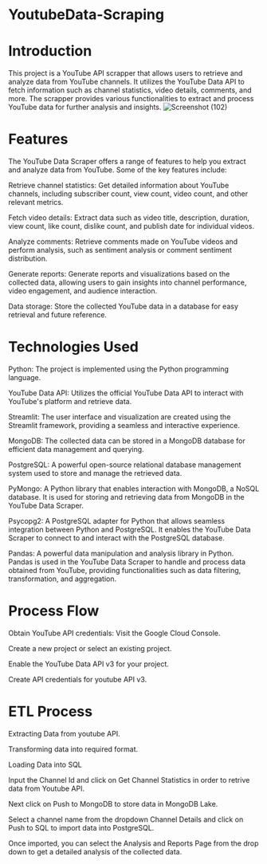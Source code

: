 # YoutubeData-Scraping
# Introduction
This project is a YouTube API scrapper that allows users to retrieve and analyze data from YouTube channels. It utilizes the YouTube Data API to fetch information such as channel statistics, video details, comments, and more. The scrapper provides various functionalities to extract and process YouTube data for further analysis and insights.
![Screenshot (102)](https://github.com/kumarmurugan26/YoutubeData-Harvesting/assets/134764916/bafaccc5-7442-493c-864c-bdf435165b06)


# Features
The YouTube Data Scraper offers a range of features to help you extract and analyze data from YouTube. Some of the key features include:

Retrieve channel statistics: Get detailed information about YouTube channels, including subscriber count, view count, video count, and other relevant metrics.

Fetch video details: Extract data such as video title, description, duration, view count, like count, dislike count, and publish date for individual videos.

Analyze comments: Retrieve comments made on YouTube videos and perform analysis, such as sentiment analysis or comment sentiment distribution.

Generate reports: Generate reports and visualizations based on the collected data, allowing users to gain insights into channel performance, video engagement, and audience interaction.

Data storage: Store the collected YouTube data in a database for easy retrieval and future reference.

# Technologies Used
Python: The project is implemented using the Python programming language.

YouTube Data API: Utilizes the official YouTube Data API to interact with YouTube's platform and retrieve data.

Streamlit: The user interface and visualization are created using the Streamlit framework, providing a seamless and interactive experience.

MongoDB: The collected data can be stored in a MongoDB database for efficient data management and querying.

PostgreSQL: A powerful open-source relational database management system used to store and manage the retrieved data.

PyMongo: A Python library that enables interaction with MongoDB, a NoSQL database. It is used for storing and retrieving data from MongoDB in the YouTube Data Scraper.

Psycopg2: A PostgreSQL adapter for Python that allows seamless integration between Python and PostgreSQL. It enables the YouTube Data Scraper to connect to and interact with the PostgreSQL database.

Pandas: A powerful data manipulation and analysis library in Python. Pandas is used in the YouTube Data Scraper to handle and process data obtained from YouTube, providing functionalities such as data filtering, transformation, and aggregation.


# Process Flow
Obtain YouTube API credentials:
Visit the Google Cloud Console.

Create a new project or select an existing project.

Enable the YouTube Data API v3 for your project.

Create API credentials for youtube API v3.

# ETL Process
Extracting Data from youtube API.

Transforming data into required format.

Loading Data into SQL



Input the Channel Id and click on Get Channel Statistics in order to retrive data from Youtube API.

Next click on Push to MongoDB to store data in MongoDB Lake.

Select a channel name from the dropdown Channel Details and click on Push to SQL to import data into PostgreSQL.

Once imported, you can select the Analysis and Reports Page from the drop down to get a detailed analysis of the collected data.




